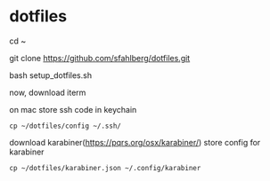 # dotfiles

cd ~

git clone https://github.com/sfahlberg/dotfiles.git

bash setup_dotfiles.sh

now, download iterm

on mac store ssh code in keychain
```
cp ~/dotfiles/config ~/.ssh/
```

download karabiner(https://pqrs.org/osx/karabiner/)
store config for karabiner
```
cp ~/dotfiles/karabiner.json ~/.config/karabiner
```
